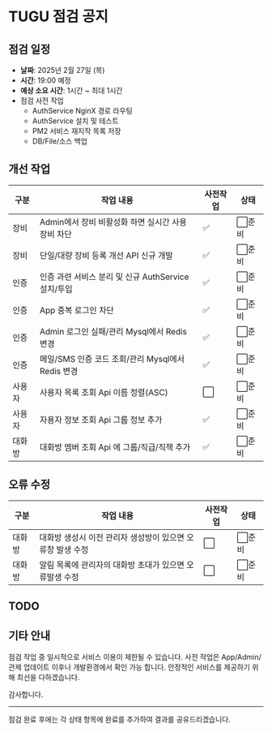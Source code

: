 # TUGU 점검 공지

## 점검 일정

- **날짜**: 2025년 2월 27일 (목)
- **시간**: 19:00 예정
- **예상 소요 시간**: 1시간 ~ 최대 1시간
- 점검 사전 작업
  - AuthService NginX 경로 라우팅
  - AuthService 설치 및 테스트
  - PM2 서비스 재지작 목록 저장
  - DB/File/소스 백업

## 개선 작업

| 구분   | 작업 내용                                           | 사전작업 | 상태   |
| ------ | --------------------------------------------------- | -------- | ------ |
| 장비   | Admin에서 장비 비활성화 하면 실시간 사용 장비 차단  | ✅       | ⬜준비 |
| 장비   | 단일/대량 장비 등록 개선 API 신규 개발              | ✅       | ⬜준비 |
| 인증   | 인증 과련 서비스 분리 및 신규 AuthService 설치/투입 | ✅       | ⬜준비 |
| 인증   | App 중복 로그인 차단                                | ✅       | ⬜준비 |
| 인증   | Admin 로그인 실패/관리 Mysql에서 Redis 변경         | ✅       | ⬜준비 |
| 인증   | 메일/SMS 인증 코드 조회/관리 Mysql에서 Redis 변경   | ✅       | ⬜준비 |
| 사용자 | 사용자 목록 조회 Api 이름 정렬(ASC)                 | ⬜       | ⬜준비 |
| 사용자 | 자용자 정보 조회 Api 그룹 정보 추가                 | ✅       | ⬜준비 |
| 대화방 | 대화방 멤버 조회 Api 에 그룹/직급/직책 추가         | ✅       | ⬜준비 |

## 오류 수정

| 구분   | 작업 내용                                                  | 사전작업 | 상태   |
| ------ | ---------------------------------------------------------- | -------- | ------ |
| 대화방 | 대화방 생성시 이전 관리자 생성방이 있으면 오류창 발생 수정 | ⬜       | ⬜준비 |
| 대화방 | 알림 목록에 관리자의 대화방 초대가 있으면 오류발생 수정    | ⬜       | ⬜준비 |

## TODO

## 기타 안내

점검 작업 중 일시적으로 서비스 이용이 제한될 수 있습니다.
사전 작업은 App/Admin/관제 업데이트 이후나 개발환경에서 확인 가능 합니다.
안정적인 서비스를 제공하기 위해 최선을 다하겠습니다.

감사합니다.

---

점검 완료 후에는 각 상태 항목에 완료를 추가하여 결과를 공유드리겠습니다.
